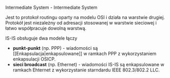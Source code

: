 Intermediate System - Intermediate System

Jest to protokoł routingu oparty na modelu OSI i działa na warstwie drugiej. Protokół jest niezależny od adresacji stosowanej w warstwie sieciowej i łatwo współpracuje dowolną warstwą.


IS-IS obsługuje dwa modele łączy
- **punkt-punkt** (np. PPP) - wiadomości są [[Enkapsulacja|enkapsulowane]] w ramkach PPP z wykorzystaniem enkapsulacji OSICP.
- **sieci broadcast** (np. Ethernet) - wiadomości IS-IS są enkapsulowane w ramkach Ehternet z wykorzystanie starndardu IEEE 802.3/802.2 LLC.




